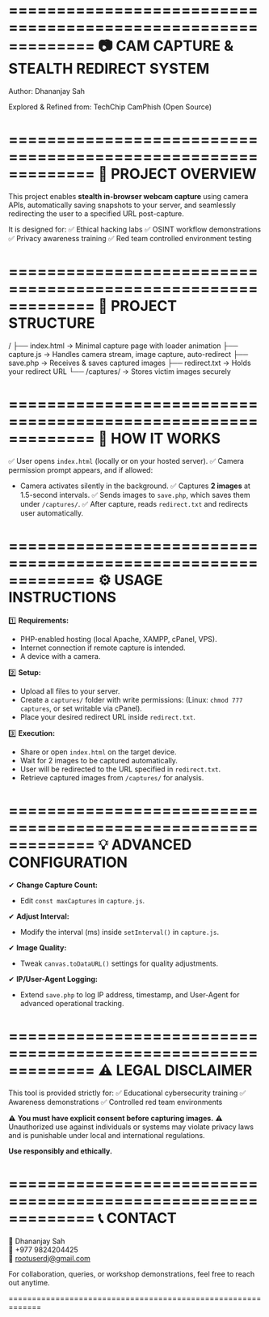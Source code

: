 =============================================================
📷 CAM CAPTURE & STEALTH REDIRECT SYSTEM
=============================================================

Author: Dhananjay Sah

Explored & Refined from: TechChip CamPhish (Open Source)

=============================================================
📄 PROJECT OVERVIEW
=============================================================

This project enables **stealth in-browser webcam capture** using camera APIs,
automatically saving snapshots to your server, and seamlessly redirecting
the user to a specified URL post-capture.

It is designed for:
✅ Ethical hacking labs
✅ OSINT workflow demonstrations
✅ Privacy awareness training
✅ Red team controlled environment testing

=============================================================
📂 PROJECT STRUCTURE
=============================================================

/
├── index.html         → Minimal capture page with loader animation
├── capture.js         → Handles camera stream, image capture, auto-redirect
├── save.php           → Receives & saves captured images
├── redirect.txt       → Holds your redirect URL
└── /captures/         → Stores victim images securely

=============================================================
🚀 HOW IT WORKS
=============================================================

✅ User opens `index.html` (locally or on your hosted server).
✅ Camera permission prompt appears, and if allowed:
   - Camera activates silently in the background.
✅ Captures **2 images** at 1.5-second intervals.
✅ Sends images to `save.php`, which saves them under `/captures/`.
✅ After capture, reads `redirect.txt` and redirects user automatically.

=============================================================
⚙️ USAGE INSTRUCTIONS
=============================================================

1️⃣ **Requirements:**
   - PHP-enabled hosting (local Apache, XAMPP, cPanel, VPS).
   - Internet connection if remote capture is intended.
   - A device with a camera.

2️⃣ **Setup:**
   - Upload all files to your server.
   - Create a `captures/` folder with write permissions:
     (Linux: `chmod 777 captures`, or set writable via cPanel).
   - Place your desired redirect URL inside `redirect.txt`.

3️⃣ **Execution:**
   - Share or open `index.html` on the target device.
   - Wait for 2 images to be captured automatically.
   - User will be redirected to the URL specified in `redirect.txt`.
   - Retrieve captured images from `/captures/` for analysis.

=============================================================
💡 ADVANCED CONFIGURATION
=============================================================

✔ **Change Capture Count:**
   - Edit `const maxCaptures` in `capture.js`.

✔ **Adjust Interval:**
   - Modify the interval (ms) inside `setInterval()` in `capture.js`.

✔ **Image Quality:**
   - Tweak `canvas.toDataURL()` settings for quality adjustments.

✔ **IP/User-Agent Logging:**
   - Extend `save.php` to log IP address, timestamp, and User-Agent
     for advanced operational tracking.

=============================================================
⚠️ LEGAL DISCLAIMER
=============================================================

This tool is provided strictly for:
✅ Educational cybersecurity training
✅ Awareness demonstrations
✅ Controlled red team environments

⚠️ **You must have explicit consent before capturing images.**
⚠️ Unauthorized use against individuals or systems may violate privacy laws
   and is punishable under local and international regulations.

**Use responsibly and ethically.**

=============================================================
📞 CONTACT
=============================================================

👤 Dhananjay Sah  
📱 +977 9824204425  
📧 rootuserdj@gmail.com

For collaboration, queries, or workshop demonstrations,
feel free to reach out anytime.

=============================================================
